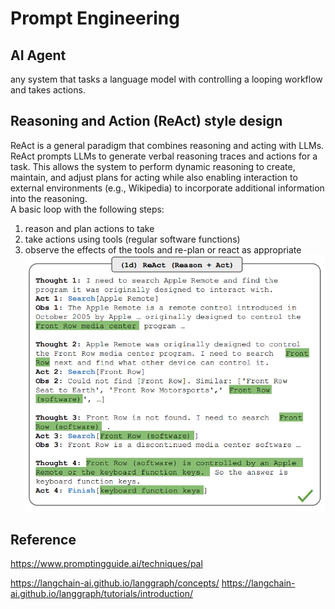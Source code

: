 # Prompt Engineering

## AI Agent
any system that tasks a language model with controlling a looping workflow and takes actions.

## Reasoning and Action (ReAct) style design
ReAct is a general paradigm that combines reasoning and acting with LLMs. ReAct prompts LLMs to generate verbal reasoning traces and actions for a task. This allows the system to perform dynamic reasoning to create, maintain, and adjust plans for acting while also enabling interaction to external environments (e.g., Wikipedia) to incorporate additional information into the reasoning.  
A basic loop with the following steps:
1. reason and plan actions to take
2. take actions using tools (regular software functions)
3. observe the effects of the tools and re-plan or react as appropriate
![alt text](images/blog14_reasoning_and_acting.png)

## Reference
https://www.promptingguide.ai/techniques/pal

https://langchain-ai.github.io/langgraph/concepts/
https://langchain-ai.github.io/langgraph/tutorials/introduction/
